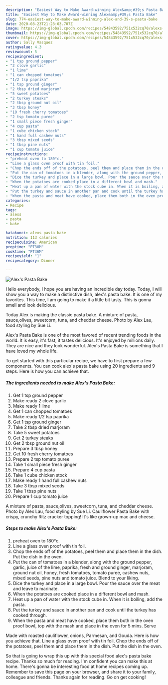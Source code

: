 ```yaml
---
description: "Easiest Way to Make Award-winning Alex&amp;#39;s Pasta Bake"
title: "Easiest Way to Make Award-winning Alex&amp;#39;s Pasta Bake"
slug: 774-easiest-way-to-make-award-winning-alex-and-39-s-pasta-bake
date: 2020-08-23T21:28:03.707Z
image: https://img-global.cpcdn.com/recipes/54843592/751x532cq70/alexs-pasta-bake-recipe-main-photo.jpg
thumbnail: https://img-global.cpcdn.com/recipes/54843592/751x532cq70/alexs-pasta-bake-recipe-main-photo.jpg
cover: https://img-global.cpcdn.com/recipes/54843592/751x532cq70/alexs-pasta-bake-recipe-main-photo.jpg
author: Sally Vasquez
ratingvalue: 4.3
reviewcount: 5
recipeingredient:
- "1 tsp ground pepper"
- "2 clove garlic"
- "1 lime"
- "1 can chopped tomatoes"
- "1/2 tsp paprika"
- "1 tsp ground ginger"
- "2 tbsp dried marjoram"
- "5 sweet potatoes"
- "2 turkey steaks"
- "2 tbsp ground nut oil"
- "3 tbsp honey"
- "10 fresh cherry tomatoes"
- "2 tsp tomato puree"
- "1 small piece fresh ginger"
- "4 cup pasta"
- "1 cube chicken stock"
- "1 hand full cashew nuts"
- "3 tbsp mixed seeds"
- "1 tbsp pine nuts"
- "1 cup tomato juice"
recipeinstructions:
- "preheat oven to 180°c."
- "Line a glass oven proof with tin foil."
- "Chop the ends off of the potatoes, peel them and place them in the dish. Put the dish in the oven."
- "Put the can of tomatoes in a blender, along with the ground pepper, garlic, juice of the lime, paprika, fresh and ground ginger, marjoram, ground nut oil, honey, fresh tomatoes, tomato puree, cashew nuts, mixed seeds, pine nuts and tomato juice. Blend to your liking."
- "Dice the turkey and place in a large bowl. Pour the sauce over the meat and leave to marinate."
- "When the potatoes are cooked place in a different bowl and mash."
- "Heat up a pan of water with the stock cube in. When it is boiling, add the pasta."
- "Put the turkey and sauce in another pan and cook until the turkey has cooked through."
- "When the pasta and meat have cooked, place them both in the oven proof bowl, top with the mash and place in the oven for 5 mins. Serve"
categories:
- Recipe
tags:
- alexs
- pasta
- bake

katakunci: alexs pasta bake 
nutrition: 113 calories
recipecuisine: American
preptime: "PT30M"
cooktime: "PT36M"
recipeyield: "1"
recipecategory: Dinner

---
```



![Alex&#39;s Pasta Bake](https://img-global.cpcdn.com/recipes/54843592/751x532cq70/alexs-pasta-bake-recipe-main-photo.jpg)

Hello everybody, I hope you are having an incredible day today. Today, I will show you a way to make a distinctive dish, alex&#39;s pasta bake. It is one of my favorites. This time, I am going to make it a little bit tasty. This is gonna smell and look delicious.

Today Alex is making the classic pasta bake. A mixture of pasta, sauce,olives, sweetcorn, tuna, and cheddar cheese. Photo by Alex Lau, food styling by Sue Li.

Alex&#39;s Pasta Bake is one of the most favored of recent trending foods in the world. It is easy, it's fast, it tastes delicious. It's enjoyed by millions daily. They are nice and they look wonderful. Alex&#39;s Pasta Bake is something that I have loved my whole life.


To get started with this particular recipe, we have to first prepare a few components. You can cook alex&#39;s pasta bake using 20 ingredients and 9 steps. Here is how you can achieve that.

<!--inarticleads1-->

##### The ingredients needed to make Alex&#39;s Pasta Bake:

1. Get 1 tsp ground pepper
1. Make ready 2 clove garlic
1. Make ready 1 lime
1. Get 1 can chopped tomatoes
1. Make ready 1/2 tsp paprika
1. Get 1 tsp ground ginger
1. Take 2 tbsp dried marjoram
1. Take 5 sweet potatoes
1. Get 2 turkey steaks
1. Get 2 tbsp ground nut oil
1. Prepare 3 tbsp honey
1. Get 10 fresh cherry tomatoes
1. Prepare 2 tsp tomato puree
1. Take 1 small piece fresh ginger
1. Prepare 4 cup pasta
1. Take 1 cube chicken stock
1. Make ready 1 hand full cashew nuts
1. Take 3 tbsp mixed seeds
1. Take 1 tbsp pine nuts
1. Prepare 1 cup tomato juice


A mixture of pasta, sauce,olives, sweetcorn, tuna, and cheddar cheese. Photo by Alex Lau, food styling by Sue Li. Cauliflower Pasta Bake with crispy, crunchy Ritz cracker topping! It&#39;s like grown-up mac and cheese. 

<!--inarticleads2-->

##### Steps to make Alex&#39;s Pasta Bake:

1. preheat oven to 180°c.
1. Line a glass oven proof with tin foil.
1. Chop the ends off of the potatoes, peel them and place them in the dish. Put the dish in the oven.
1. Put the can of tomatoes in a blender, along with the ground pepper, garlic, juice of the lime, paprika, fresh and ground ginger, marjoram, ground nut oil, honey, fresh tomatoes, tomato puree, cashew nuts, mixed seeds, pine nuts and tomato juice. Blend to your liking.
1. Dice the turkey and place in a large bowl. Pour the sauce over the meat and leave to marinate.
1. When the potatoes are cooked place in a different bowl and mash.
1. Heat up a pan of water with the stock cube in. When it is boiling, add the pasta.
1. Put the turkey and sauce in another pan and cook until the turkey has cooked through.
1. When the pasta and meat have cooked, place them both in the oven proof bowl, top with the mash and place in the oven for 5 mins. Serve


Made with roasted cauliflower, onions, Parmesan, and Gouda. Here is how you achieve that. Line a glass oven proof with tin foil. Chop the ends off of the potatoes, peel them and place them in the dish. Put the dish in the oven. 

So that is going to wrap this up with this special food alex&#39;s pasta bake recipe. Thanks so much for reading. I'm confident you can make this at home. There's gonna be interesting food at home recipes coming up. Remember to save this page on your browser, and share it to your family, colleague and friends. Thanks again for reading. Go on get cooking!
